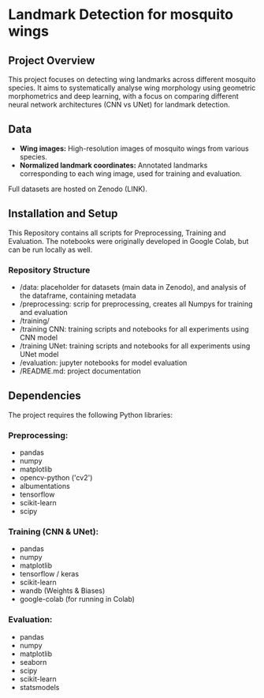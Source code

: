 # Landmark Detection for mosquito wings

## Project Overview
This project focuses on detecting wing landmarks across different mosquito species.
It aims to systematically analyse wing morphology using geometric morphometrics and deep learning, with a focus on comparing different neural network architectures (CNN vs UNet) for landmark detection.

## Data
- **Wing images:** High-resolution images of mosquito wings from various species.
- **Normalized landmark coordinates:** Annotated landmarks corresponding to each wing image, used for training and evaluation.

Full datasets are hosted on Zenodo (LINK).

## Installation and Setup
This Repository contains all scripts for Preprocessing, Training and Evaluation.
The notebooks were originally developed in Google Colab, but can be run locally as well.

### Repository Structure
- /data: placeholder for datasets (main data in Zenodo), and analysis of the dataframe, containing metadata
- /preprocessing: scrip for preprocessing, creates all Numpys for training and evaluation
- /training/
-   /training CNN: training scripts and notebooks for all experiments using CNN model
-   /training UNet: training scripts and notebooks for all experiments using UNet model
- /evaluation: jupyter notebooks for model evaluation
- /README.md: project documentation

## Dependencies
The project requires the following Python libraries:

### Preprocessing:
- pandas
- numpy
- matplotlib
- opencv-python ('cv2')
- albumentations
- tensorflow
- scikit-learn
- scipy

### Training (CNN & UNet):
- pandas
- numpy
- matplotlib
- tensorflow / keras
- scikit-learn
- wandb (Weights & Biases)
- google-colab (for running in Colab)

### Evaluation:
- pandas
- numpy
- matplotlib
- seaborn
- scipy
- scikit-learn
- statsmodels

